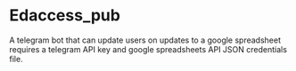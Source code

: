 # Edaccess_pub
A telegram bot that can update users on updates to a google spreadsheet
requires a telegram API key and google spreadsheets API JSON credentials file.
